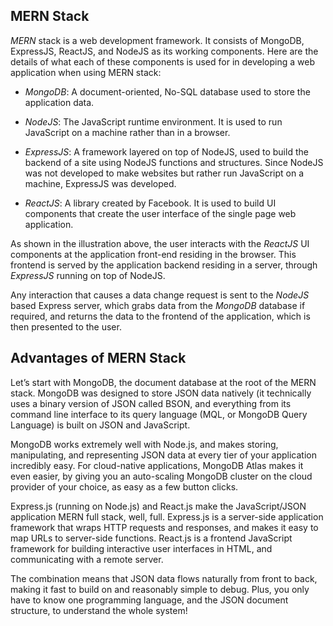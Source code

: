 ## MERN Stack

*MERN*  stack is a web development framework. It consists of MongoDB, ExpressJS, ReactJS, and NodeJS as its working components. Here are the details of what each of these components is used for in developing a web application when using MERN stack:

-   *MongoDB*: A document-oriented, No-SQL database used to store the application data.
    
-   *NodeJS*: The JavaScript runtime environment. It is used to run JavaScript on a machine rather than in a browser.
    
-   *ExpressJS*: A framework layered on top of NodeJS, used to build the backend of a site using NodeJS functions and structures. Since NodeJS was not developed to make websites but rather run JavaScript on a machine, ExpressJS was developed.
    
-   *ReactJS*: A library created by Facebook. It is used to build UI components that create the user interface of the single page web application.
    



As shown in the illustration above, the user interacts with the  *ReactJS*  UI components at the application front-end residing in the browser. This frontend is served by the application backend residing in a server, through  *ExpressJS*  running on top of NodeJS.

Any interaction that causes a data change request is sent to the  *NodeJS*  based Express server, which grabs data from the  *MongoDB*  database if required, and returns the data to the frontend of the application, which is then presented to the user.

## Advantages of MERN Stack


Let’s start with MongoDB, the document database at the root of the MERN stack. MongoDB was designed to store JSON data natively (it technically uses a binary version of JSON called  BSON, and everything from its command line interface to its query language (MQL, or MongoDB Query Language) is built on JSON and JavaScript.

MongoDB works extremely well with Node.js, and makes storing, manipulating, and representing JSON data at every tier of your application incredibly easy. For cloud-native applications,  MongoDB Atlas makes it even easier, by giving you an auto-scaling MongoDB cluster on the cloud provider of your choice, as easy as a few button clicks.

Express.js (running on Node.js) and React.js make the JavaScript/JSON application MERN full stack, well, full. Express.js is a server-side application framework that wraps HTTP requests and responses, and makes it easy to map URLs to server-side functions. React.js is a frontend JavaScript framework for building interactive user interfaces in HTML, and communicating with a remote server.

The combination means that JSON data flows naturally from front to back, making it fast to build on and reasonably simple to debug. Plus, you only have to know one programming language, and the JSON document structure, to understand the whole system!

